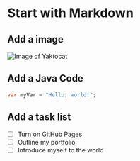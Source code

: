 # Start with Markdown
## Add a image
![Image of Yaktocat](https://octodex.github.com/images/yaktocat.png)

## Add a Java Code
```java
var myVar = "Hello, world!";
```

## Add a task list
- [ ] Turn on GitHub Pages
- [ ] Outline my portfolio
- [ ] Introduce myself to the world
